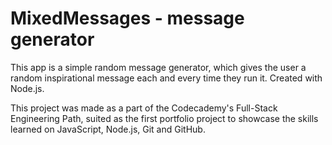 # MixedMessages - message generator

This app is a simple random message generator, which gives the user a random inspirational message each and every time they run it. Created with Node.js.

This project was made as a part of the Codecademy's Full-Stack Engineering Path, suited as the first portfolio project to showcase the skills learned on JavaScript, Node.js, Git and GitHub.